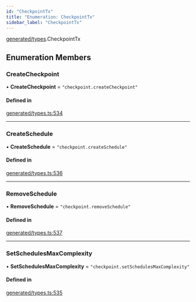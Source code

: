 ```yaml
---
id: "CheckpointTx"
title: "Enumeration: CheckpointTx"
sidebar_label: "CheckpointTx"
---
```


[generated/types](../../../../modules/Generated/Types/Types.md).CheckpointTx

## Enumeration Members

### CreateCheckpoint

• **CreateCheckpoint** = ``"checkpoint.createCheckpoint"``

#### Defined in

[generated/types.ts:534](https://github.com/PolymeshAssociation/polymesh-sdk/blob/31fdce23/src/generated/types.ts#L534)

___

### CreateSchedule

• **CreateSchedule** = ``"checkpoint.createSchedule"``

#### Defined in

[generated/types.ts:536](https://github.com/PolymeshAssociation/polymesh-sdk/blob/31fdce23/src/generated/types.ts#L536)

___

### RemoveSchedule

• **RemoveSchedule** = ``"checkpoint.removeSchedule"``

#### Defined in

[generated/types.ts:537](https://github.com/PolymeshAssociation/polymesh-sdk/blob/31fdce23/src/generated/types.ts#L537)

___

### SetSchedulesMaxComplexity

• **SetSchedulesMaxComplexity** = ``"checkpoint.setSchedulesMaxComplexity"``

#### Defined in

[generated/types.ts:535](https://github.com/PolymeshAssociation/polymesh-sdk/blob/31fdce23/src/generated/types.ts#L535)
